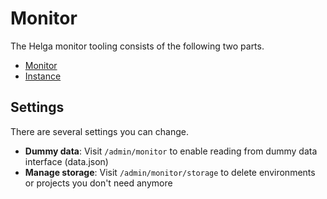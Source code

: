 # Monitor
The Helga monitor tooling consists of the following two parts.
- [Monitor](https://github.com/helga-agentur/drupal-module-monitor)
- [Instance](https://github.com/helga-agentur/drupal-module-monitor-instance)

## Settings
There are several settings you can change.
- **Dummy data**: Visit `/admin/monitor` to enable reading from dummy data interface (data.json)
- **Manage storage**:  Visit `/admin/monitor/storage` to delete environments or projects you don't need anymore
